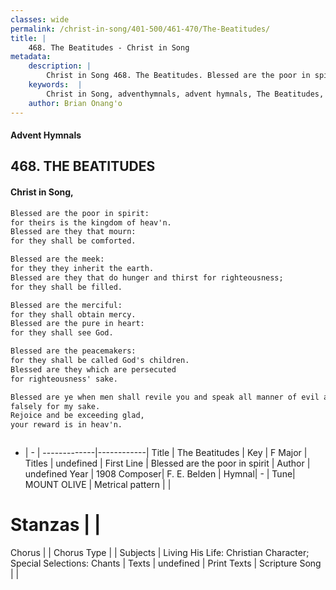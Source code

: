 ```yaml
---
classes: wide
permalink: /christ-in-song/401-500/461-470/The-Beatitudes/
title: |
    468. The Beatitudes - Christ in Song
metadata:
    description: |
        Christ in Song 468. The Beatitudes. Blessed are the poor in spirit: for theirs is the kingdom of heav'n. Blessed are they that mourn: for they shall be comforted. Blessed are the meek: for they they inherit the earth. Blessed are they that do hunger and thirst for righteousness; for they shall be filled. Blessed are the merciful: for they shall obtain mercy. Blessed are the pure in heart:  for they shall see God. Blessed are the peacemakers: for they shall be called God's children. Blessed are they which are persecuted for righteousness' sake. Blessed are ye when men shall revile you and speak all manner of evil against you falsely for my sake. Rejoice and be exceeding glad, your reward is in heav'n.
    keywords:  |
        Christ in Song, adventhymnals, advent hymnals, The Beatitudes, Blessed are the poor in spirit. 
    author: Brian Onang'o
---
```


#### Advent Hymnals
## 468. THE BEATITUDES
####  Christ in Song,

```txt
Blessed are the poor in spirit:
for theirs is the kingdom of heav'n.
Blessed are they that mourn:
for they shall be comforted.

Blessed are the meek:
for they they inherit the earth.
Blessed are they that do hunger and thirst for righteousness;
for they shall be filled.

Blessed are the merciful:
for they shall obtain mercy.
Blessed are the pure in heart: 
for they shall see God.

Blessed are the peacemakers:
for they shall be called God's children.
Blessed are they which are persecuted
for righteousness' sake.

Blessed are ye when men shall revile you and speak all manner of evil against you
falsely for my sake.
Rejoice and be exceeding glad,
your reward is in heav'n.



```

- |   -  |
-------------|------------|
Title | The Beatitudes |
Key | F Major |
Titles | undefined |
First Line | Blessed are the poor in spirit |
Author | undefined
Year | 1908
Composer| F. E. Belden |
Hymnal|  - |
Tune| MOUNT OLIVE |
Metrical pattern | |
# Stanzas |  |
Chorus |  |
Chorus Type |  |
Subjects | Living His Life: Christian Character; Special Selections: Chants |
Texts | undefined |
Print Texts | 
Scripture Song |  |
    
